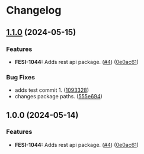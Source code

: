 # Changelog

## [1.1.0](https://github.com/coderkakarrot/go-pkg-lib/compare/rest-v1.0.0...rest/v1.1.0) (2024-05-15)


### Features

* **FESI-1044:** Adds rest api package. ([#4](https://github.com/coderkakarrot/go-pkg-lib/issues/4)) ([0e0ac61](https://github.com/coderkakarrot/go-pkg-lib/commit/0e0ac61bf21d241c6d50e1de7df56fe017c96f57))


### Bug Fixes

* adds test commit 1. ([1093328](https://github.com/coderkakarrot/go-pkg-lib/commit/109332809e740b16b8030a6e0da88c0b68356b04))
* changes package paths. ([555e694](https://github.com/coderkakarrot/go-pkg-lib/commit/555e6941eeef9a07f563c9f33886f9a901d08918))

## 1.0.0 (2024-05-14)


### Features

* **FESI-1044:** Adds rest api package. ([#4](https://github.com/coderkakarrots/go-pkg-lib/issues/4)) ([0e0ac61](https://github.com/coderkakarrots/go-pkg-lib/commit/0e0ac61bf21d241c6d50e1de7df56fe017c96f57))
